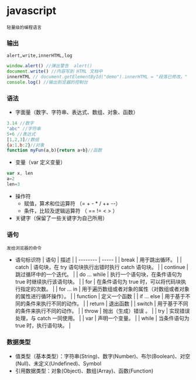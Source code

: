 # javascript
`轻量级的编程语言`

### 输出
`alert,write,innerHTML,log`
```js
window.alert() //弹出警告  alert()
document.write() //内容写到 HTML 文档中
innerHTML // document.getElementById("demo").innerHTML = "段落已修改。"
console.log() //输出到览器的控制台
```

### 语法
+ 字面量（数字、字符串、表达式、数组、对象、函数）
```js
3.14 //数字
"abc" //字符串
5+6 //表达式
[1,2,3]//数组
{a:1,b:2}//对象
function myFun(a,b){return a+b}//函数
```
+ 变量（var 定义变量）
```js
var x, len
a=2
len=3
```
+ 操作符
    + 赋值，算术和位运算符 （= + - * / ++ --）
    + 条件，比较及逻辑运算符 （ == != < > ）
+ 关键字（保留了一些关键字为自己所用）

### 语句
`发给浏览器的命令`
+ 语句标识符
| 语句 | 描述 |
| -------- | ----- |
| break | 用于跳出循环。 | 
| catch | 语句块，在 try 语句块执行出错时执行 catch 语句块。 |
| continue | 跳过循环中的一个迭代。 |
| do ... while | 执行一个语句块，在条件语句为 true 时继续执行该语句块。 |
| for | 在条件语句为 true 时，可以将代码块执行指定的次数。 |
| for ... in | 用于遍历数组或者对象的属性（对数组或者对象的属性进行循环操作）。 |
| function | 定义一个函数 |
| if ...  else | 用于基于不同的条件来执行不同的动作。 |
| return | 退出函数 |
| switch | 用于基于不同的条件来执行不同的动作。 |
| throw | 抛出（生成）错误 。 |
| try | 实现错误处理，与 catch 一同使用。 |
| var | 声明一个变量。 |
| while | 当条件语句为 true 时，执行语句块。 |

### 数据类型
+ 值类型（基本类型）：字符串(String)、数字(Number)、布尔(Boolean)、对空(Null)、未定义(Undefined)、Symbol
+ 引用数据类型：对象(Object)、数组(Array)、函数(Function)




